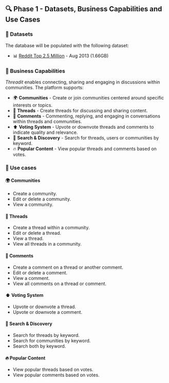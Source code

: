 ## 🔍 Phase 1 - Datasets, Business Capabilities and Use Cases

### 📂 Datasets

The database will be populated with the following dataset:

- 📊 [Reddit Top 2.5 Million](https://github.com/umbrae/reddit-top-2.5-million) - Aug 2013 (1.66GB)

### 🏢 Business Capabilities

*Threadit* enables connecting, sharing and engaging in discussions within communities. The platform supports:

- 🌍 **Communities** - Create or join communities centered around specific interests or topics.
- 📝 **Threads** - Create threads for discussing and sharing content.
- 💬 **Comments** - Commenting, replying, and engaging in conversations within threads and communities.
- ⬆️ **Voting System** - Upvote or downvote threads and comments to indicate quality and relevance.
- 🔎 **Search & Discovery** - Search for threads, users or communities by keyword.
- 🔥 **Popular Content** - View popular threads and comments based on votes.


### 📌 Use cases

#### 🌍 Communities
- Create a community.
- Edit or delete a community.
- View a community.

#### 📝 Threads
- Create a thread within a community.
- Edit or delete a thread.
- View a thread.
- View all threads in a community.

#### 💬 Comments
- Create a comment on a thread or another comment.
- Edit or delete a comment.
- View a comment.
- View all comments on a thread or comment.

#### ⬆️ Voting System
- Upvote or downvote a thread.
- Upvote or downvote a comment.

#### 🔎 Search & Discovery
- Search for threads by keyword.
- Search for communities by keyword.
- Search both by keyword.

#### 🔥 Popular Content
- View popular threads based on votes.
- View popular comments based on votes.